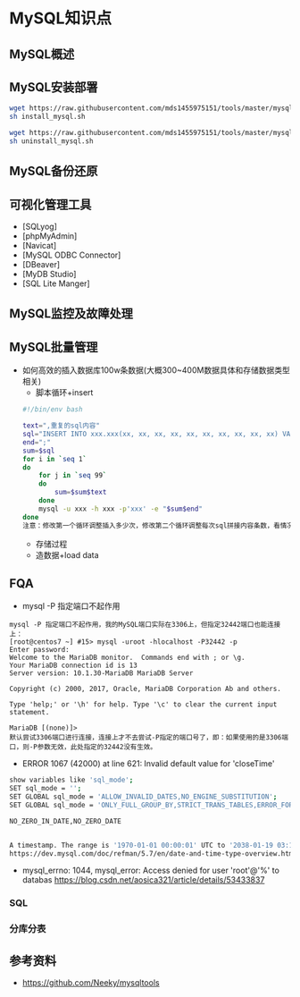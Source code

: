 # MySQL知识点
## MySQL概述
## MySQL安装部署
``` bash
wget https://raw.githubusercontent.com/mds1455975151/tools/master/mysql/install_mysql.sh
sh install_mysql.sh

wget https://raw.githubusercontent.com/mds1455975151/tools/master/mysql/uninstall_mysql.sh
sh uninstall_mysql.sh
```
## MySQL备份还原
## 可视化管理工具
- [SQLyog]
- [phpMyAdmin]
- [Navicat]
- [MySQL ODBC Connector]
- [DBeaver]
- [MyDB Studio]
- [SQL Lite Manger]

## MySQL监控及故障处理
## MySQL批量管理
- 如何高效的插入数据库100w条数据(大概300~400M数据具体和存储数据类型相关)
  - 脚本循环+insert
  ``` bash
  #!/bin/env bash

  text=",重复的sql内容"
  sql="INSERT INTO xxx.xxx(xx, xx, xx, xx, xx, xx, xx, xx, xx, xx) VALUES 重复的sql内容"
  end=";"
  sum=$sql
  for i in `seq 1`
  do
      for j in `seq 99`
      do
          sum=$sum$text
      done
      mysql -u xxx -h xxx -p'xxx' -e "$sum$end"
  done
  注意：修改第一个循环调整插入多少次，修改第二个循环调整每次sql拼接内容条数，看情况调整sql进行插入
  ```
  - 存储过程
  - 造数据+load data
## FQA
- mysql -P 指定端口不起作用
``` text
mysql -P 指定端口不起作用，我的MySQL端口实际在3306上，但指定32442端口也能连接上：
[root@centos7 ~] #15> mysql -uroot -hlocalhost -P32442 -p
Enter password: 
Welcome to the MariaDB monitor.  Commands end with ; or \g.
Your MariaDB connection id is 13
Server version: 10.1.30-MariaDB MariaDB Server

Copyright (c) 2000, 2017, Oracle, MariaDB Corporation Ab and others.

Type 'help;' or '\h' for help. Type '\c' to clear the current input statement.

MariaDB [(none)]> 
默认尝试3306端口进行连接，连接上才不去尝试-P指定的端口号了，即：如果使用的是3306端口，则-P参数无效，此处指定的32442没有生效。
```
- ERROR 1067 (42000) at line 621: Invalid default value for 'closeTime'							
``` bash 
show variables like 'sql_mode';
SET sql_mode = '';
SET GLOBAL sql_mode = 'ALLOW_INVALID_DATES,NO_ENGINE_SUBSTITUTION';
SET GLOBAL sql_mode = 'ONLY_FULL_GROUP_BY,STRICT_TRANS_TABLES,ERROR_FOR_DIVISION_BY_ZERO,NO_AUTO_CREATE_USER,NO_ENGINE_SUBSTITUTION';

NO_ZERO_IN_DATE,NO_ZERO_DATE


A timestamp. The range is '1970-01-01 00:00:01' UTC to '2038-01-19 03:14:07' UTC.
https://dev.mysql.com/doc/refman/5.7/en/date-and-time-type-overview.html
```
- mysql_errno: 1044, mysql_error: Access denied for user 'root'@'%' to databas
https://blog.csdn.net/aosica321/article/details/53433837
### SQL
### 分库分表
## 参考资料
- https://github.com/Neeky/mysqltools
